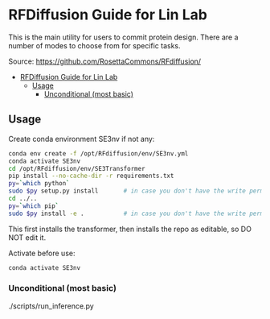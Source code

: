# RFDiffusion Guide for Lin Lab

This is the main utility for users to commit protein design. There are a number of modes to choose from for specific tasks.

Source: https://github.com/RosettaCommons/RFdiffusion/

- [RFDiffusion Guide for Lin Lab](#rfdiffusion-guide-for-lin-lab)
  - [Usage](#usage)
    - [Unconditional (most basic)](#unconditional-most-basic)

## Usage

Create conda environment SE3nv if not any:

```bash
conda env create -f /opt/RFdiffusion/env/SE3nv.yml
conda activate SE3nv
cd /opt/RFdiffusion/env/SE3Transformer
pip install --no-cache-dir -r requirements.txt
py=`which python`
sudo $py setup.py install       # in case you don't have the write permission
cd ../..
py=`which pip`
sudo $py install -e .           # in case you don't have the write permission
```
This first installs the transformer, then installs the repo as editable, so DO NOT edit it.

Activate before use:

```bash
conda activate SE3nv
```

### Unconditional (most basic)
./scripts/run_inference.py
